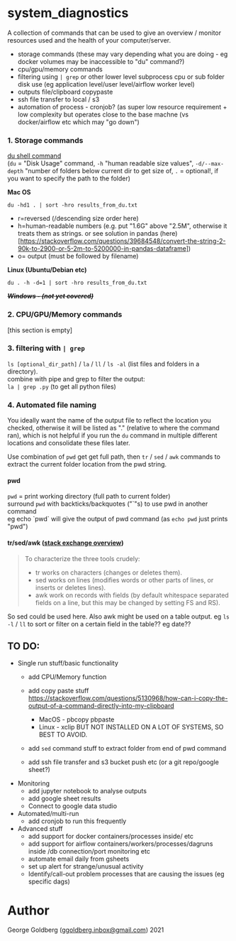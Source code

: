 # system_diagnostics
A collection of commands that can be used to give an overview / monitor resources used and the health of your computer/server.

- storage commands (these may vary depending what you are doing - eg docker volumes may be inaccessible to "du" command?)
- cpu/gpu/memory commands  
- filtering using `| grep` or other lower level subprocess cpu or sub folder disk use (eg application level/user level/airflow worker level) 
- outputs file/clipboard copypaste
- ssh file transfer to local / s3
- automation of process - cronjob? (as super low resource requirement + low complexity but operates close to the base machne (vs docker/airflow etc which may "go down")

### 1. Storage commands
[du shell command](https://explainshell.com/explain?cmd=du+-m+--max-depth%3D1+--exclude+media+%7C+sort+-n)  
(`du` = "Disk Usage" command, `-h` "human readable size values", `-d/--max-depth` "number of folders below current dir to get size of, `.` = optional!, if you want to specify the path to the folder)

**Mac OS**  

`du -hd1 . | sort -hro results_from_du.txt`  
- r=reversed (/descending size order here)
- h=human-readable numbers (e.g. put "1.6G" above "2.5M", otherwise it treats them as strings. or see solution in pandas (here)[https://stackoverflow.com/questions/39684548/convert-the-string-2-90k-to-2900-or-5-2m-to-5200000-in-pandas-dataframe])
- o= output (must be followed by filename)


**Linux (Ubuntu/Debian etc)**  

`du . -h -d=1 | sort -hro results_from_du.txt` 

**_~~Windows - (not yet covered)~~_**

### 2. CPU/GPU/Memory commands

[this section is empty]

### 3. filtering with `| grep`
`ls [optional_dir_path]` / `la` / `ll` / `ls -al`  (list files and folders in a directory).  
combine with pipe and grep to filter the output:  
`la | grep .py` (to get all python files)



### 4. Automated file naming
You ideally want the name of the output file to reflect the location you checked, otherwise it will be listed as "." (relative to where the command ran), which is not helpful if you run the `du` command in multiple different locations and consolidate these files later.  

Use combination of `pwd` get get full path, then `tr` / `sed` / `awk` commands to extract the current folder location from the pwd string. 

#### pwd
 
`pwd` = print working directory (full path to current folder)  
surround `pwd` with backticks/backquotes ("\`"s) to use pwd in another command   
eg echo \`pwd\` will give the output of pwd command (as `echo pwd` just prints "pwd")

#### tr/sed/awk ([stack exchange overview](https://unix.stackexchange.com/questions/427940/main-difference-between-tr-translate-to-sed-and-awk))  

> To characterize the three tools crudely:
>
> * tr works on characters (changes or deletes them).
> * sed works on lines (modifies words or other parts of lines, or inserts or deletes lines).
> * awk work on records with fields (by default whitespace separated fields on a line, but this may be changed by setting FS and RS).

So sed could be used here. Also awk might be used on a table output. eg `ls -l` / `ll` to sort or filter on a certain field in the table?? eg date??

## TO DO:
- Single run stuff/basic functionality
  - add CPU/Memory function
  - add copy paste stuff https://stackoverflow.com/questions/5130968/how-can-i-copy-the-output-of-a-command-directly-into-my-clipboard
    - MacOS - pbcopy pbpaste
    - Linux - xclip BUT NOT INSTALLED ON A LOT OF SYSTEMS, SO BEST TO AVOID.
  - add `sed` command stuff to extract folder from end of pwd command

  - add ssh file transfer and s3 bucket push etc (or a git repo/google sheet?)
- Monitoring
  - add jupyter notebook to analyse outputs
  - add google sheet results
  - Connect to google data studio
- Automated/multi-run
  - add cronjob to run this frequently
- Advanced stuff
  - add support for docker containers/processes inside/ etc
  - add support for airflow containers/workers/processes/dagruns inside /db connection/port monitoring etc
  - automate email daily from gsheets
  - set up alert for strange/unusual activity
  - Identify/call-out problem processes that are causing the issues (eg specific dags)

# Author
George Goldberg (ggoldberg.inbox@gmail.com) 2021
